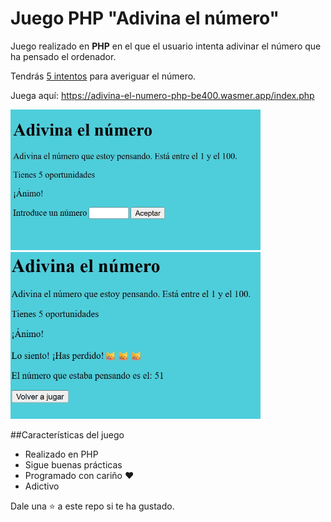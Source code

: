 # Juego PHP "Adivina el número"

Juego realizado en **PHP** en el que el usuario intenta adivinar el número que ha pensado el ordenador.

Tendrás <ins> 5 intentos</ins> para averiguar el número.

Juega aquí: <https://adivina-el-numero-php-be400.wasmer.app/index.php>

<img width="400px" src="img/captura01.png">

<img width="400px" src="img/captura02.png">

##Características del juego

* Realizado en PHP
* Sigue buenas prácticas
* Programado con cariño ❤️
* Adictivo


Dale una ⭐ a este repo si te ha gustado.
